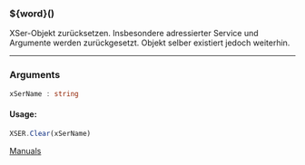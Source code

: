 ﻿### ${word}()
XSer-Objekt zurücksetzen. Insbesondere adressierter Service und Argumente werden zurückgesetzt. Objekt selber existiert jedoch weiterhin.

----

### Arguments
```ts
xSerName : string
```
#### Usage:
```ts
XSER.Clear(xSerName)
```

[Manuals](https://manuals.opacc.ch/docs/doku2401/F-Script/ScriptBlockFunc.XSER.Clear.html)

